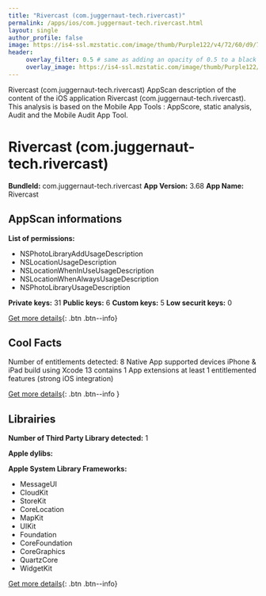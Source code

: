 ```yaml
---
title: "Rivercast (com.juggernaut-tech.rivercast)"
permalink: /apps/ios/com.juggernaut-tech.rivercast.html
layout: single
author_profile: false
image: https://is4-ssl.mzstatic.com/image/thumb/Purple122/v4/72/60/d9/7260d9ba-b3c5-b0af-5a7c-a33ede78ab79/AppIcon-1x_U007emarketing-0-6-0-85-220.png/512x512bb.jpg
header: 
     overlay_filter: 0.5 # same as adding an opacity of 0.5 to a black background
     overlay_image: https://is4-ssl.mzstatic.com/image/thumb/Purple122/v4/72/60/d9/7260d9ba-b3c5-b0af-5a7c-a33ede78ab79/AppIcon-1x_U007emarketing-0-6-0-85-220.png/512x512bb.jpg
---
```

Rivercast (com.juggernaut-tech.rivercast) AppScan description of the content of the iOS application Rivercast (com.juggernaut-tech.rivercast). This analysis is based on the Mobile App Tools : AppScore, static analysis, Audit and the Mobile Audit App Tool.

# Rivercast (com.juggernaut-tech.rivercast)

**BundleId:** com.juggernaut-tech.rivercast
**App Version:** 3.68
**App Name:** Rivercast


## AppScan informations 

**List of permissions:** 
- NSPhotoLibraryAddUsageDescription
- NSLocationUsageDescription
- NSLocationWhenInUseUsageDescription
- NSLocationWhenAlwaysUsageDescription
- NSPhotoLibraryUsageDescription
  
  
**Private keys:** 31
**Public keys:** 6
**Custom keys:** 5
**Low securit keys:** 0
  
[Get more details](/pricing.html){: .btn .btn--info}

## Cool Facts

Number of entitlements detected: 8
Native App
supported devices iPhone & iPad
build using Xcode 13
contains 1 App extensions
at least 1 entitlemented features (strong iOS integration)
  
[Get more details](/pricing.html){: .btn .btn--info }

## Librairies 
**Number of Third Party Library detected:** 1


**Apple dylibs:**


**Apple System Library Frameworks:**
- MessageUI
- CloudKit
- StoreKit
- CoreLocation
- MapKit
- UIKit
- Foundation
- CoreFoundation
- CoreGraphics
- QuartzCore
- WidgetKit


  
[Get more details](/pricing.html){: .btn .btn--info}

